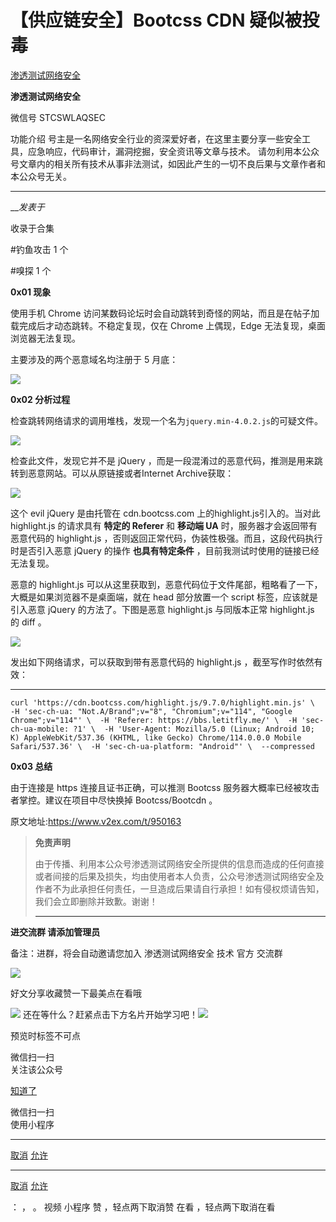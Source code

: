 #  【供应链安全】Bootcss CDN 疑似被投毒

[ 渗透测试网络安全 ](javascript:void\(0\);)

**渗透测试网络安全** ![]()

微信号 STCSWLAQSEC

功能介绍 号主是一名网络安全行业的资深爱好者，在这里主要分享一些安全工具，应急响应，代码审计，漏洞挖掘，安全资讯等文章与技术。
请勿利用本公众号文章内的相关所有技术从事非法测试，如因此产生的一切不良后果与文章作者和本公众号无关。

____

___发表于_

收录于合集

#钓鱼攻击 1 个

#嗅探 1 个

**0x01 现象**

使用手机 Chrome 访问某数码论坛时会自动跳转到奇怪的网站，而且是在帖子加载完成后才动态跳转。不稳定复现，仅在 Chrome 上偶现，Edge
无法复现，桌面浏览器无法复现。

主要涉及的两个恶意域名均注册于 5 月底：

![](https://raw.githubusercontent.com/tuchuang9/tc1/refs/heads/main/public/20230621120620.png)

 **0x02  分析过程**

检查跳转网络请求的调用堆栈，发现一个名为`jquery.min-4.0.2.js`的可疑文件。

![](https://raw.githubusercontent.com/tuchuang9/tc1/refs/heads/main/public/20230621120621.png)

检查此文件，发现它并不是 jQuery ，而是一段混淆过的恶意代码，推测是用来跳转到恶意网站。可以从原链接或者Internet Archive获取：

![](https://raw.githubusercontent.com/tuchuang9/tc1/refs/heads/main/public/20230621120622.png)

这个 evil jQuery 是由托管在 cdn.bootcss.com 上的highlight.js引入的。当对此 highlight.js 的请求具有
**特定的 Referer** 和 **移动端 UA** 时，服务器才会返回带有恶意代码的 highlight.js
，否则返回正常代码，伪装性极强。而且，这段代码执行时是否引入恶意 jQuery 的操作 **也具有特定条件** ，目前我测试时使用的链接已经无法复现。

恶意的 highlight.js 可以从这里获取到，恶意代码位于文件尾部，粗略看了一下，大概是如果浏览器不是桌面端，就在 head 部分放置一个
script 标签，应该就是引入恶意 jQuery 的方法了。下图是恶意 highlight.js 与同版本正常 highlight.js 的 diff 。

![](https://raw.githubusercontent.com/tuchuang9/tc1/refs/heads/main/public/20230621120624.png)

发出如下网络请求，可以获取到带有恶意代码的 highlight.js ，截至写作时依然有效：

  *   *   *   *   *   *   * 

    
    
    curl 'https://cdn.bootcss.com/highlight.js/9.7.0/highlight.min.js' \  -H 'sec-ch-ua: "Not.A/Brand";v="8", "Chromium";v="114", "Google Chrome";v="114"' \  -H 'Referer: https://bbs.letitfly.me/' \  -H 'sec-ch-ua-mobile: ?1' \  -H 'User-Agent: Mozilla/5.0 (Linux; Android 10; K) AppleWebKit/537.36 (KHTML, like Gecko) Chrome/114.0.0.0 Mobile Safari/537.36' \  -H 'sec-ch-ua-platform: "Android"' \  --compressed

 **0x03  总结**

由于连接是 https 连接且证书正确，可以推测 Bootcss 服务器大概率已经被攻击者掌控。建议在项目中尽快换掉 Bootcss/Bootcdn 。

原文地址:https://www.v2ex.com/t/950163

  

>  **免责声明**  
>
>
>
> 由于传播、利用本公众号渗透测试网络安全所提供的信息而造成的任何直接或者间接的后果及损失，均由使用者本人负责，公众号渗透测试网络安全及作者不为此承担任何责任，一旦造成后果请自行承担！如有侵权烦请告知，我们会立即删除并致歉。谢谢！
> ****

  

 **进交流群 请添加管理员**

备注：进群，将会自动邀请您加入 渗透测试网络安全 技术 官方 交流群

![](https://raw.githubusercontent.com/tuchuang9/tc1/refs/heads/main/public/20230621120625.png)

好文分享收藏赞一下最美点在看哦

  

![](https://raw.githubusercontent.com/tuchuang9/tc1/refs/heads/main/public/20230621120626.png)
还在等什么？赶紧点击下方名片开始学习吧！![](https://raw.githubusercontent.com/tuchuang9/tc1/refs/heads/main/public/20230621120626.png)

  

预览时标签不可点

微信扫一扫  
关注该公众号

[知道了](javascript:;)

微信扫一扫  
使用小程序

****

[取消](javascript:void\(0\);) [允许](javascript:void\(0\);)

****

[取消](javascript:void\(0\);) [允许](javascript:void\(0\);)

： ， 。   视频 小程序 赞 ，轻点两下取消赞 在看 ，轻点两下取消在看

